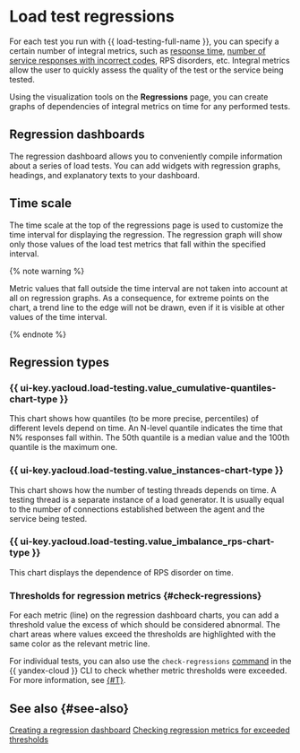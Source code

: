 # Load test regressions

For each test you run with {{ load-testing-full-name }}, you can specify a certain number of integral metrics, such as [response time](load-test-results.md#quantiles), [number of service responses with incorrect codes](load-test-results.md#network-codes), RPS disorders, etc. Integral metrics allow the user to quickly assess the quality of the test or the service being tested.

Using the visualization tools on the **Regressions** page, you can create graphs of dependencies of integral metrics on time for any performed tests.

## Regression dashboards

The regression dashboard allows you to conveniently compile information about a series of load tests. You can add widgets with regression graphs, headings, and explanatory texts to your dashboard.

## Time scale

The time scale at the top of the regressions page is used to customize the time interval for displaying the regression. The regression graph will show only those values of the load test metrics that fall within the specified interval.

{% note warning %}

Metric values that fall outside the time interval are not taken into account at all on regression graphs. As a consequence, for extreme points on the chart, a trend line to the edge will not be drawn, even if it is visible at other values of the time interval.

{% endnote %}

## Regression types

### {{ ui-key.yacloud.load-testing.value_cumulative-quantiles-chart-type }}

This chart shows how quantiles (to be more precise, percentiles) of different levels depend on time.
An N-level quantile indicates the time that N% responses fall within. The 50th quantile is a median value and the 100th quantile is the maximum one.

### {{ ui-key.yacloud.load-testing.value_instances-chart-type }}

This chart shows how the number of testing threads depends on time.
A testing thread is a separate instance of a load generator. It is usually equal to the number of connections established between the agent and the service being tested.

### {{ ui-key.yacloud.load-testing.value_imbalance_rps-chart-type }}

This chart displays the dependence of RPS disorder on time.

### Thresholds for regression metrics {#check-regressions}

For each metric (line) on the regression dashboard charts, you can add a threshold value the excess of which should be considered abnormal. The chart areas where values exceed the thresholds are highlighted with the same color as the relevant metric line.

For individual tests, you can also use the `check-regressions` [command](../../cli/cli-ref/managed-services/loadtesting/test/check-regression.md) in the {{ yandex-cloud }} CLI to check whether metric thresholds were exceeded. For more information, see [{#T}](../operations/check-regression.md).

## See also {#see-also}

[Creating a regression dashboard](../operations/regressions.md)
[Checking regression metrics for exceeded thresholds](../operations/check-regression.md)
